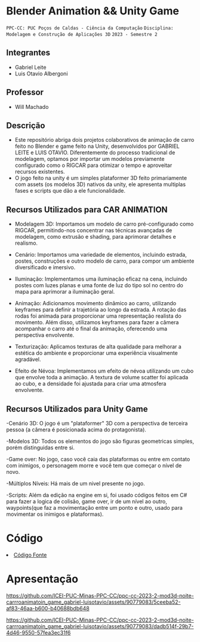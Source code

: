 # Blender Animation && Unity Game

`PPC-CC: PUC Poços de Caldas - Ciência da Computação`
`Disciplina: Modelagem e Construção de Aplicações 3D`
`2023 - Semestre 2`

## Integrantes

- Gabriel Leite
- Luis Otavio Albergoni

## Professor

- Will Machado

## Descrição
- Este repositório abriga dois projetos colaborativos de animação de carro feito no Blender e game feito na Unity, desenvolvidos por GABRIEL LEITE e LUIS OTAVIO. Diferentemente do processo tradicional de modelagem, optamos por importar um modelos previamente configurado como o RIGCAR para otimizar o tempo e aproveitar recursos existentes.
- O jogo feito na unity é um simples plataformer 3D feito primariamente com assets (os modelos 3D) nativos da unity, ele apresenta multiplas fases e scripts que dão a ele funcionalidade.

## Recursos Utilizados para CAR ANIMATION

- Modelagem 3D:
Importamos um modelo de carro pré-configurado como RIGCAR, permitindo-nos concentrar nas técnicas avançadas de modelagem, como extrusão e shading, para aprimorar detalhes e realismo.

- Cenário:
Importamos uma variedade de elementos, incluindo estrada, postes, construções e outro modelo de carro, para compor um ambiente diversificado e imersivo.

- Iluminação:
Implementamos uma iluminação eficaz na cena, incluindo postes com luzes planas e uma fonte de luz do tipo sol no centro do mapa para aprimorar a iluminação geral.

- Animação:
Adicionamos movimento dinâmico ao carro, utilizando keyframes para definir a trajetória ao longo da estrada. A rotação das rodas foi animada para proporcionar uma representação realista do movimento. Além disso, utilizamos keyframes para fazer a câmera acompanhar o carro até o final da animação, oferecendo uma perspectiva envolvente.

- Texturização:
Aplicamos texturas de alta qualidade para melhorar a estética do ambiente e proporcionar uma experiência visualmente agradável.

- Efeito de Névoa:
Implementamos um efeito de névoa utilizando um cubo que envolve toda a animação. A textura de volume scatter foi aplicada ao cubo, e a densidade foi ajustada para criar uma atmosfera envolvente.

## Recursos Utilizados para Unity Game

-Cenário 3D:
O jogo é um "plataformer" 3D com a perspectiva de terceira pessoa (a câmera é posicionada acima do protagonista).

-Modelos 3D:
Todos os elementos do jogo são figuras geometricas simples, porém distinguidas entre si.

-Game over:
No jogo, caso você caia das plataformas ou entre em contato com inimigos, o personagem morre e você tem que começar o nível de novo.

-Múltiplos Níveis:
Há mais de um nivel presente no jogo.

-Scripts:
Além da edição na engine em si, foi usado códigos feitos em C# para fazer a logica de colisão, game over, ir de um nível ao outro, waypoints(que faz a movimentação entre um ponto e outro, usado para movimentar os inimigos e plataformas).



# Código

<li><a href="src/README.md"> Código Fonte</a></li>

# Apresentação



https://github.com/ICEI-PUC-Minas-PPC-CC/ppc-cc-2023-2-mod3d-noite-carrroanimatoin_game_gabriel-luisotavio/assets/90779083/5ceeba52-af83-46aa-b600-b40688bdb648



https://github.com/ICEI-PUC-Minas-PPC-CC/ppc-cc-2023-2-mod3d-noite-carrroanimatoin_game_gabriel-luisotavio/assets/90779083/dadb514f-29b7-4d46-9550-57fea3ec31f6



